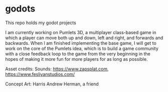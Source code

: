 # godots

This repo holds my godot projects

I am currently working on Pumlets 3D, a multiplayer class-based game in which a player can move both up and down, left and right, and forwards and backwards.
When I am finished implementing the base game, I will get to work on the core of the Pumlets idea, which is to build a game community with a close feedback loop to the game from the very beginning in the hopes of making it more fun for more players for as long as possible.

Asset credits:
Sounds: https://www.zapsplat.com, https://www.fesliyanstudios.com/

Concept Art: Harris Andrew Herman, a friend
